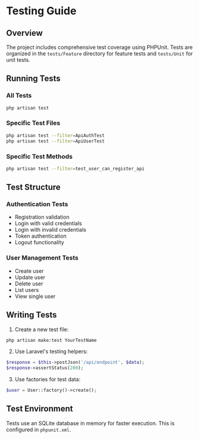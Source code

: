 # Testing Guide

## Overview

The project includes comprehensive test coverage using PHPUnit. Tests are organized in the `tests/Feature` directory for feature tests and `tests/Unit` for unit tests.

## Running Tests

### All Tests
```bash
php artisan test
```

### Specific Test Files
```bash
php artisan test --filter=ApiAuthTest
php artisan test --filter=ApiUserTest
```

### Specific Test Methods
```bash
php artisan test --filter=test_user_can_register_api
```

## Test Structure

### Authentication Tests
- Registration validation
- Login with valid credentials
- Login with invalid credentials
- Token authentication
- Logout functionality

### User Management Tests
- Create user
- Update user
- Delete user
- List users
- View single user

## Writing Tests

1. Create a new test file:
```bash
php artisan make:test YourTestName
```

2. Use Laravel's testing helpers:
```php
$response = $this->postJson('/api/endpoint', $data);
$response->assertStatus(200);
```

3. Use factories for test data:
```php
$user = User::factory()->create();
```

## Test Environment

Tests use an SQLite database in memory for faster execution. This is configured in `phpunit.xml`.
